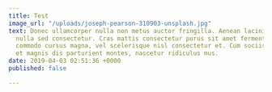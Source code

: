 ```yaml
---
title: Test
image_url: "/uploads/joseph-pearson-310903-unsplash.jpg"
text: Donec ullamcorper nulla non metus auctor fringilla. Aenean lacinia bibendum
  nulla sed consectetur. Cras mattis consectetur purus sit amet fermentum. Praesent
  commodo cursus magna, vel scelerisque nisl consectetur et. Cum sociis natoque penatibus
  et magnis dis parturient montes, nascetur ridiculus mus.
date: 2019-04-03 02:51:36 +0000
published: false

---
```

